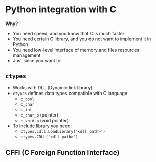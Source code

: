 # Python integration with C

**Why?**

- You need speed, and you know that C is much faster
- You need certain C library, and you do not want to implement it in Python
- You need low-level interface of memory and files resources management
- Just since you want to!

## `ctypes`

- Works with DLL (Dynamic link library)
- `ctypes` defines data types compatible with C language
  - `c_bool`
  - `c_char`
  - `c_int`
  - `c_char_p` (pointer)
  - `c_void_p` (void pointer)
- To include library you need:
  - `ctypes.cdll.LoadLibrary('<dll path>')`
  - `ctypes.CDLL('<dll path>')`

## CFFI (C Foreign Function Interface)
